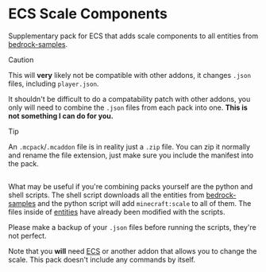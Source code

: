 # ECS Scale Components
Supplementary pack for ECS that adds scale components to all entities from [bedrock-samples](https://github.com/Mojang/bedrock-samples).

> [!CAUTION]
> This will **very** likely not be compatible with other addons, it changes `.json` files, including `player.json`.

It shouldn't be difficult to do a compatability patch with other addons, you only will need to combine the `.json` files from each pack into one. **This is not something I can do for you.**

> [!TIP]
> An `.mcpack`/`.mcaddon` file is in reality just a `.zip` file. You can zip it normally and rename the file extension, just make sure you include the manifest into the pack.

##

What may be useful if you're combining packs yourself are the python and shell scripts. The shell script downloads all the entities from [bedrock-samples](https://github.com/Mojang/bedrock-samples) and the python script will add `minecraft:scale` to all of them. The files inside of [entities](entities) have already been modified with the scripts.

Please make a backup of your `.json` files before running the scripts, they're not perfect.

Note that you **will** need [ECS](https://github.com/Aevarkan/MCBE-extended-commands-suite) or another addon that allows you to change the scale. This pack doesn't include any commands by itself.

